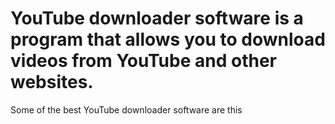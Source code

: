 # YouTube downloader software is a program that allows you to download videos from YouTube and other websites.
Some of the best YouTube downloader software are this
